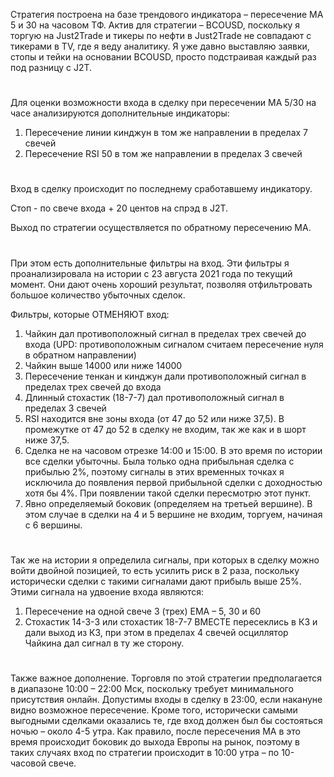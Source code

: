 Стратегия построена на базе трендового индикатора – пересечение MA 5 и 30 на часовом ТФ. Актив для стратегии – BCOUSD, поскольку я торгую на Just2Trade и тикеры по нефти в Just2Trade не совпадают с тикерами в TV, где я веду аналитику. Я уже давно выставляю заявки, стопы и тейки на основании BCOUSD, просто подстраивая каждый раз под разницу с J2T.

#

Для оценки возможности входа в сделку при пересечении MA 5/30 на часе анализируются дополнительные индикаторы:
1.  Пересечение линии кинджун в том же направлении в пределах 7 свечей
2.  Пересечение RSI 50 в том же направлении в пределах 3 свечей

#

Вход в сделку происходит по последнему сработавшему индикатору.

Стоп - по свече входа + 20 центов на спрэд в J2T.

Выход по стратегии осуществляется по обратному пересечению МА.

#

При этом есть дополнительные фильтры на вход. Эти фильтры я проанализировала на истории с 23 августа 2021 года по текущий момент. Они дают очень хороший результат, позволяя отфильтровать большое количество убыточных сделок.

Фильтры, которые ОТМЕНЯЮТ вход:
1.  Чайкин дал противоположный сигнал в пределах трех свечей до входа (UPD: противоположным сигналом считаем пересечение нуля в обратном направлении)
2.  Чайкин выше 14000 или ниже 14000
3.  Пересечение тенкан и кинджун дали противоположный сигнал в пределах трех свечей до входа
4.  Длинный стохастик (18-7-7) дал противоположный сигнал в пределах 3 свечей
5.  RSI находится вне зоны входа (от 47 до 52 или ниже 37,5). В промежутке от 47 до 52 в сделку не входим, так же как и в шорт ниже 37,5.
6.  Сделка не на часовом отрезке 14:00 и 15:00. В это время по истории все сделки убыточны. Была только одна прибыльная сделка с прибылью 2%, поэтому сигналы в этих временных точках я исключила до появления первой прибыльной сделки с доходностью хотя бы 4%. При появлении такой сделки пересмотрю этот пункт.
7.  Явно определяемый боковик (определяем на третьей вершине). В этом случае в сделки на 4 и 5 вершине не входим, торгуем, начиная с 6 вершины.

#

Так же на истории я определила сигналы, при которых в сделку можно войти двойной позицией, то есть усилить риск в 2 раза, поскольку исторически сделки с такими сигналами дают прибыль выше 25%. Этими сигнала на удвоение входа являются:
1.  Пересечение на одной свече 3 (трех) EMA – 5, 30 и 60
2.  Стохастик 14-3-3 или стохастик 18-7-7 ВМЕСТЕ пересеклись в КЗ и дали выход из КЗ, при этом в пределах 4 свечей осциллятор Чайкина дал сигнал в ту же сторону.

#

Также важное дополнение. Торговля по этой стратегии предполагается в диапазоне 10:00 – 22:00 Мск, поскольку требует минимального присутствия онлайн. Допустимы входы в сделку в 23:00, если накануне видно возможное пересечение. Кроме того, исторически самыми выгодными сделками оказались те, где вход должен был бы состояться ночью – около 4-5 утра. Как правило, после пересечения МА в это время происходит боковик до выхода Европы на рынок, поэтому в таких случаях вход по стратегии происходит в 10:00 утра – по 10-часовой свече.

